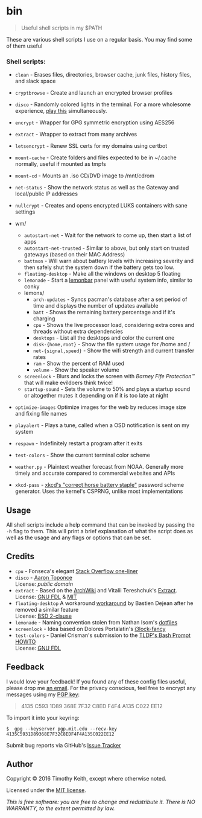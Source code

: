 # bin
> Useful shell scripts in my $PATH

These are various shell scripts I use on a regular basis. You may find some of 
them useful

### Shell scripts:
 
* `clean` - Erases files, directories, browser cache, junk files, history files, 
   and slack space
* `cryptbrowse` - Create and launch an encrypted browser profiles
* `disco` - Randomly colored lights in the terminal. For a more wholesome 
   experience, [play this](https://www.youtube.com/watch?v=A_sY2rjxq6M) 
   simultaneously. 
* `encrypt` - Wrapper for GPG symmetric encryption using AES256
* `extract` - Wrapper to extract from many archives
* `letsencrypt` - Renew SSL certs for my domains using certbot
* `mount-cache` - Create folders and files expected to be in ~/.cache normally, 
   useful if mounted as tmpfs
* `mount-cd` - Mounts an .iso CD/DVD image to /mnt/cdrom
* `net-status` - Show the network status as well as the Gateway and local/public 
  IP addresses
* `nullcrypt` - Creates and opens encrypted LUKS containers with sane settings
* wm/
    * `autostart-net` - Wait for the network to come up, then start a list of apps 
    * `autostart-net-trusted` - Similar to above, but only start on trusted 
      gateways (based on their MAC Address)
    * `battmon` - Will warn about battery levels with increasing severity and then 
      safely shut the system down if the battery gets too low.
    * `floating-desktop` - Make all the windows on desktop 5 floating 
    * `lemonade` - Start a [lemonbar](https://github.com/LemonBoy/bar) panel with 
      useful system info, similar to conky
    * lemons/
        * `arch-updates` - Syncs pacman's database after a set period of time and 
          displays the number of updates available
        * `batt` - Shows the remaining battery percentage and if it's charging
        * `cpu` - Shows the live processor load, considering extra cores and 
          threads without extra dependencies
        * `desktops` - List all the desktops and color the current one
        * `disk-{home,root}` - Show the file system usage for /home and /
        * `net-{signal,speed}` - Show the wifi strength and current transfer rates
        * `ram` - Show the percent of RAM used
        * `volume` - Show the speaker volume
    * `screenlock` - Blurs and locks the screen with *Barney Fife Protection&trade;* 
      that will make evildoers think twice!
    * `startup-sound` -  Sets the volume to 50% and plays a startup sound or 
      altogether mutes it depending on if it is too late at night

* `optimize-images` Optimize images for the web by reduces image size and fixing 
   file names
* `playalert` - Plays a tune, called when a OSD notification is sent on my system
* `respawn` - Indefinitely restart a program after it exits
* `test-colors` - Show the current terminal color scheme 
* `weather.py` - Plaintext weather forecast from NOAA. Generally more timely and 
  accurate compared to commercial websites and APIs
* `xkcd-pass` - [xkcd's "correct horse battery staple"](https://xkcd.com/936/) 
  password scheme generator. Uses the kernel's CSPRNG, unlike most implementations


## Usage
All shell scripts include a help command that can be invoked by passing the `-h`
flag to them. This will print a brief explanation of what the script does as well 
as the usage and any flags or options that can be set.


## Credits

* `cpu` - Fonseca's elegant [Stack Overflow one-liner](http://stackoverflow.com/questions/9229333/how-to-get-overall-cpu-usage-e-g-57-on-linux)
* `disco` - [Aaron Toponce](https://pthree.org/2016/01/21/using-your-monitors-as-a-cryptographically-secure-pseudorandom-number-generator/)  
  License: *public domain*
* `extract` - Based on the [ArchWiki](https://wiki.archlinux.org/index.php/Bash/Functions#Extract)
  and Vitalii Tereshchuk's [Extract](https://github.com/xvoland/Extract).  
  License: [GNU FDL](https://www.gnu.org/copyleft/fdl.html) & [MIT](https://opensource.org/licenses/MIT)
* `floating-desktop` A workaround [workaround](https://github.com/baskerville/bspwm/issues/428#issuecomment-199985423)
  by Bastien Dejean after he removed a similar feature  
  License: [BSD 2-clause](https://github.com/baskerville/bspwm/blob/master/LICENSE)
* `lemonade` - Naming convention stolen from Nathan Isom's [dotfiles](https://github.com/neeasade/dotfiles)
* `screenlock` - Idea based on Dolores Portalatin's [i3lock-fancy](https://github.com/meskarune/i3lock-fancy)
* `test-colors` - Daniel Crisman's submission to the [TLDP's Bash Prompt HOWTO](http://tldp.org/HOWTO/Bash-Prompt-HOWTO/x329.html)  
  License: [GNU FDL](https://www.gnu.org/copyleft/fdl.html)


## Feedback
I would love your feedback! If you found any of these config files useful, 
please drop me [an email](mailto:timothykeith@gmail.com). For the privacy 
conscious, feel free to encrypt any messages using my [PGP key](http://pgp.mit.edu/pks/lookup?op=vindex&fingerprint=on&search=0xF4F4A135C022EE12):

> 4135 C593 1D89 368E 7F32 C8ED F4F4 A135 C022 EE12

To import it into your keyring:
```console
$  gpg --keyserver pgp.mit.edu --recv-key 4135C5931D89368E7F32C8EDF4F4A135C022EE12
```

Submit bug reports via GitHub's [Issue Tracker](https://github.com/keithieopia/bin/issues)


## Author
Copyright &copy; 2016 Timothy Keith, except where otherwise noted.

Licensed under the [MIT license](https://github.com/keithieopia/bin/blob/master/LICENSE).

*This is free software: you are free to change and redistribute it. There is NO 
WARRANTY, to the extent permitted by law.*
